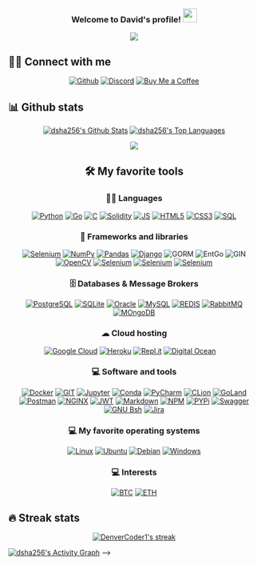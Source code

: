 <!-- MORE https://github.com/alexandresanlim/Badges4-README.md-Profile -->


<h3 align="center">
    Welcome to David's profile!
    <img src="https://media.giphy.com/media/hvRJCLFzcasrR4ia7z/giphy.gif" width="28">
</h3>

<!--ANIMATED WELCOME TEXT -->
<p align="center">
    <a href="https://github.com/DenverCoder1/readme-typing-svg">
        <img
                src="https://readme-typing-svg.herokuapp.com/?lines=Junior%20Meme%20Developer&center=true&width=380&height=45"></a>
</p>


## 🙋‍♂️ Connect with me

<!-- Badges template - https://github.com/badges/shields -->
<p align="center">
    <a href="https://github.com/dsha256">
        <img alt="Github"
             src="https://img.shields.io/badge/GitHub-100000?style=for-the-badge&logo=github&logoColor=white"></a>
    <a href="https://discord.gg/tsTm3NX">
        <img alt="Discord"
             src="https://img.shields.io/badge/Discord-7289DA?style=for-the-badge&logo=discord&logoColor=white"></a>
    <a href="https://www.buymeacoffee.com/dsha256"><img alt="Buy Me a Coffee"
                     src="https://img.shields.io/badge/BUY ME A COFFEE-FFDD00?style=for-the-badge&logo=buy-me-a-coffee&logoColor=black"></a>

</p>


## 📊 Github stats
<div align='center'>
<p>
    <a align="center" href="https://github-readme-stats.vercel.app/api?username=dsha256&show_icons=true&count_private=true&theme=react&hide_border=true&bg_color=1F222E&title_color=F85D7F&icon_color=F8D866"><img alt="dsha256's Github Stats"
                    src="https://github-readme-stats.vercel.app/api?username=dsha256&show_icons=true&count_private=true&theme=react&hide_border=true&bg_color=1F222E&title_color=F85D7F&icon_color=F8D866" /></a>
  <a align="center" href="https://denvercoder1-github-readme-stats.vercel.app/api/top-langs/?username=dsha256&langs_count=8&layout=compact&theme=react&hide_border=true&bg_color=1F222E&title_color=F85D7F&icon_color=F8D866">
    <img alt="dsha256's Top Languages" src="https://denvercoder1-github-readme-stats.vercel.app/api/top-langs/?username=dsha256&langs_count=8&layout=compact&theme=react&hide_border=true&bg_color=1F222E&title_color=F85D7F&icon_color=F8D866" /></a>
</p>

<p>
  <a align="center" href="https://github.com/ryo-ma/github-profile-trophy">
    <img src="https://github-profile-trophy.vercel.app/?username=dsha256&theme=monokai&column=8&no-frame=true&no-bg=true">
  </a>
</p>


## 🛠️ My favorite tools

### 👨‍💻 Languages

<p>
    <a href="#">
        <img alt="Python"
             src="https://img.shields.io/badge/Python-3776AB?style=for-the-badge&logo=python&logoColor=white"></a>
     <a href="#">
        <img alt="Go"
             src="https://img.shields.io/badge/Go-00ADD8?style=for-the-badge&logo=go&logoColor=white"/></a>
    <a href="#">
        <img alt="C"
             src="https://img.shields.io/badge/c-%2300599C.svg?style=for-the-badge&logo=c&logoColor=white"/></a>
    <a href="#">
        <img alt="Solidity"
             src="https://img.shields.io/badge/Solidity-e6e6e6?style=for-the-badge&logo=solidity&logoColor=black"/></a>
    <a href="#">
        <img alt="JS"
             src="https://img.shields.io/badge/JavaScript-323330?style=for-the-badge&logo=javascript&logoColor=F7DF1E"/></a>
   <a href="#">
        <img alt="HTML5"
             src="https://img.shields.io/badge/HTML5-E34F26?style=for-the-badge&logo=html5&logoColor=white"/></a>
    <a href="#">
        <img alt="CSS3"
             src="https://img.shields.io/badge/CSS3-1572B6?style=for-the-badge&logo=css3&logoColor=white"/></a>
    <a href="#">
        <img alt="SQL"
             src="https://img.shields.io/badge/SQL%20-%23025E8C.svg?style=for-the-badge&logo=amazon-dynamodb&logoColor=white"></a>
    
</p>


### 🧰 Frameworks and libraries

<p>
    <a href="#">
        <img alt="Selenium"
             src="https://img.shields.io/badge/web3.js-F16822?style=for-the-badge&logo=web3.js&logoColor=white"/></a>
    <a href="#">
        <img alt="NumPy"
             src="https://img.shields.io/badge/numpy-%23013243.svg?style=for-the-badge&logo=numpy&logoColor=white"></a>
    <a href="#">
        <img alt="Pandas"
             src="https://img.shields.io/badge/pandas-%23150458.svg?style=for-the-badge&logo=pandas&logoColor=white"></a>
    <a href="#">
        <img alt="Django"
             src="https://img.shields.io/badge/Django-092E20?style=for-the-badge&logo=django&logoColor=green"></a>
    <img alt="GORM"
             src="https://img.shields.io/badge/GORM-00ADD8?style=for-the-badge&logo=go&logoColor=white"/></a>
    <img alt="EntGo"
             src="https://img.shields.io/badge/Ent Go-00ADD8?style=for-the-badge&logo=go&logoColor=white"/></a>
    <img alt="GIN"
             src="https://img.shields.io/badge/GIN GONIC-00ADD8?style=for-the-badge&logo=go&logoColor=white"/></a>
    <a href="#">
        <img alt="OpenCV"
             src="https://img.shields.io/badge/OpenCV-27338e?style=for-the-badge&logo=OpenCV&logoColor=white"/></a>
    <a href="#">
        <img alt="Selenium"
             src="https://img.shields.io/badge/Selenium-43B02A?style=for-the-badge&logo=Selenium&logoColor=white"/></a>
    <a href="#">
        <img alt="Selenium"
             src="https://img.shields.io/badge/CMake-064F8C?style=for-the-badge&logo=cmake&logoColor=white"/></a>
    <a href="#">
        <img alt="Selenium"
             src="https://img.shields.io/badge/Flask-000000?style=for-the-badge&logo=flask&logoColor=white"/></a>
</p>

### 🗄️ Databases & Message Brokers

<p>
    <a href="#">
        <img alt="PostgreSQL"
             src="https://img.shields.io/badge/PostgreSQL-316192?style=for-the-badge&logo=postgresql&logoColor=white"/></a>
    <a href="#">
        <img alt="SQLite"
             src="https://img.shields.io/badge/SQLite-07405E?style=for-the-badge&logo=sqlite&logoColor=white"/></a>
    <a href="#">
        <img alt="Oracle"
             src="https://img.shields.io/badge/Oracle-F80000?style=for-the-badge&logo=oracle&logoColor=black"/></a>
    <a href="#">
        <img alt="MySQL"
             src="https://img.shields.io/badge/MySQL-005C84?style=for-the-badge&logo=mysql&logoColor=white"/></a>
    <a href="#">
        <img alt="REDIS"
             src="https://img.shields.io/badge/redis-%23DD0031.svg?&style=for-the-badge&logo=redis&logoColor=white"/></a>
    <a href="#">
        <img alt="RabbitMQ"
             src="https://img.shields.io/badge/rabbitmq-%23FF6600.svg?&style=for-the-badge&logo=rabbitmq&logoColor=white"/></a>
    <a href="#">
        <img alt="MOngoDB"
             src="https://img.shields.io/badge/MongoDB-4EA94B?style=for-the-badge&logo=mongodb&logoColor=white"/></a>
    
</p> 

### ☁ Cloud hosting
<p>
    <a href="#">
        <img alt="Google Cloud"
             src="https://img.shields.io/badge/Google_Cloud-4285F4?style=for-the-badge&logo=google-cloud&logoColor=white"></a>
    <a href="#">
        <img alt="Heroku"
             src="https://img.shields.io/badge/heroku-%23430098.svg?style=for-the-badge&logo=heroku&logoColor=white"/></a>
    <a href="#">
        <img alt="Repl.it"
             src="https://img.shields.io/badge/Repl.it-%230D101E.svg?style=for-the-badge&logo=Repl.it&logoColor=white"/></a>
    <a href="#">
        <img alt="Digital Ocean"
             src="https://img.shields.io/badge/Digital_Ocean-0080FF?style=for-the-badge&logo=DigitalOcean&logoColor=white"></a>
    <a href="#"><img alt="" src=""></a>
    <a href="#"><img alt="" src=""></a>
    <a href="#"><img alt="" src=""></a>
    <a href="#"><img alt="" src=""></a>
</p>

### 💻 Software and tools
<p>
    <a href="#">
        <img alt="Docker"
             src="https://img.shields.io/badge/Docker-2CA5E0?style=for-the-badge&logo=docker&logoColor=white"></a>
    <a href="#">
        <img alt="GIT"
             src="https://img.shields.io/badge/Git-F05032?style=for-the-badge&logo=git&logoColor=white"></a>
    <a href="#">
        <img alt="Jupyter"
             src="https://img.shields.io/badge/Jupyter-F37626.svg?&style=for-the-badge&logo=Jupyter&logoColor=white"></a>
    <a href="#">
        <img alt="Conda"
             src="https://img.shields.io/badge/conda-342B029.svg?&style=for-the-badge&logo=anaconda&logoColor=white"></a>
    <a href="#">
        <img alt="PyCharm"
             src="https://img.shields.io/badge/pycharm-143?style=for-the-badge&logo=pycharm&logoColor=black&color=black&labelColor=green"></a>
    <a href="#">
        <img alt="CLion"
             src="https://img.shields.io/badge/CLion-143?style=for-the-badge&logo=clion&logoColor=black&color=black&labelColor=orange"></a>
    <a href="#">
        <img alt="GoLand"
             src="https://img.shields.io/badge/GoLand%20-143?style=for-the-badge&logo=Go%20IDEA&logoColor=black&color=black&labelColor=yellow"></a>
    <a href="#">
        <img alt="Postman"
             src="https://img.shields.io/badge/Postman-FF6C37?style=for-the-badge&logo=Postman&logoColor=white"></a>
    <a href="#">
        <img alt="NGINX" 
             src="https://img.shields.io/badge/Nginx-009639?style=for-the-badge&logo=nginx&logoColor=white"></a>
    <a href="#">
        <img alt="JWT" 
             src="https://img.shields.io/badge/JWT-000000?style=for-the-badge&logo=JSON%20web%20tokens&logoColor=white"></a>
    <a href="#">
        <img alt="Markdown" 
             src="https://img.shields.io/badge/Markdown-000000?style=for-the-badge&logo=markdown&logoColor=white"></a>
    <a href="#">
        <img alt="NPM" 
             src="https://img.shields.io/badge/npm-CB3837?style=for-the-badge&logo=npm&logoColor=white"></a>
    <a href="#">
        <img alt="PYPi" 
             src="https://img.shields.io/badge/pypi-3775A9?style=for-the-badge&logo=pypi&logoColor=white"></a>
    <!-- <a href="#">
        <img alt="Redis" 
             src="https://img.shields.io/badge/redis-CC0000.svg?&style=for-the-badge&logo=redis&logoColor=white"></a> -->
    <a href="#">
        <img alt="Swagger" 
             src="https://img.shields.io/badge/Swagger-85EA2D?style=for-the-badge&logo=Swagger&logoColor=white"></a>
    <a href="#">
        <img alt="GNU Bsh" 
             src="https://img.shields.io/badge/GNU%20Bash-4EAA25?style=for-the-badge&logo=GNU%20Bash&logoColor=white"></a>
    <a href="#">
        <img alt="Jira" 
             src="https://img.shields.io/badge/Jira-0052CC?style=for-the-badge&logo=Jira&logoColor=white"></a>
</p>

### 💻 My favorite operating systems


<p>
    <a href="#"><img alt="Linux"
                     src="https://img.shields.io/badge/Linux-FCC624?style=for-the-badge&logo=linux&logoColor=black"></a>
    <a href="#"><img alt="Ubuntu"
                     src="https://img.shields.io/badge/Ubuntu-E95420?style=for-the-badge&logo=ubuntu&logoColor=white"></a>
    <a href="#"><img alt="Debian"
                     src="https://img.shields.io/badge/Debian-A81D33?style=for-the-badge&logo=debian&logoColor=white"></a>
    <a href="#"><img alt="Windows"
                     src="https://img.shields.io/badge/Windows-0078D6?style=for-the-badge&logo=windows&logoColor=white"></a>

### 💻 Interests
<p>
    <a href="#"><img alt="BTC"
                     src="https://img.shields.io/badge/Bitcoin-000000?style=for-the-badge&logo=bitcoin&logoColor=white"></a>
    <a href="#"><img alt="ETH"
                     src="https://img.shields.io/badge/Ethereum-3C3C3D?style=for-the-badge&logo=Ethereum&logoColor=white"></a>
<p>

</div>

## 🔥 Streak stats

<!-- GitHub Readme Streak Stats - https://github.com/DenverCoder1/github-readme-streak-stats -->
<p align="center">
  <a href="#">
    <img title="🔥 Streak stats" alt="DenverCoder1's streak" src="https://github-readme-streak-stats.herokuapp.com/?user=dsha256&theme=monokai-metallian&hide_border=true"/>
  </a>
</p>

<!-- https://github.com/ashutosh00710/github-readme-activity-graph -->
<a href=""><img alt="dsha256's Activity Graph" src="https://activity-graph.herokuapp.com/graph?username=dsha256&bg_color=1F222E&color=F8D866&line=F85D7F&point=FFFFFF&hide_border=true" /></a> -->

